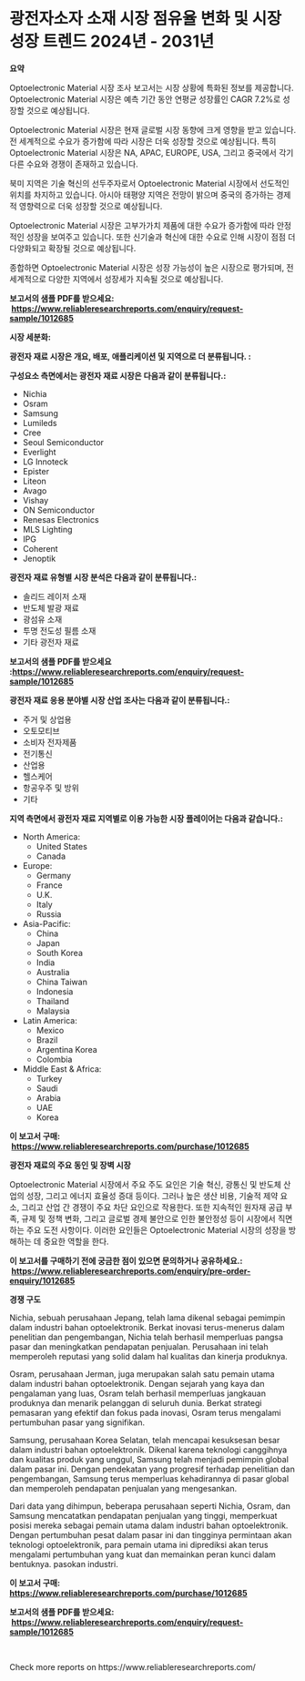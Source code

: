 <p><h1>광전자소자 소재 시장 점유율 변화 및 시장 성장 트렌드 2024년 - 2031년</h1></p><p><strong>요약</strong></p>
<p><p>Optoelectronic Material 시장 조사 보고서는 시장 상황에 특화된 정보를 제공합니다. Optoelectronic Material 시장은 예측 기간 동안 연평균 성장률인 CAGR 7.2%로 성장할 것으로 예상됩니다.</p><p>Optoelectronic Material 시장은 현재 글로벌 시장 동향에 크게 영향을 받고 있습니다. 전 세계적으로 수요가 증가함에 따라 시장은 더욱 성장할 것으로 예상됩니다. 특히 Optoelectronic Material 시장은 NA, APAC, EUROPE, USA, 그리고 중국에서 각기 다른 수요와 경쟁이 존재하고 있습니다.</p><p>북미 지역은 기술 혁신의 선두주자로서 Optoelectronic Material 시장에서 선도적인 위치를 차지하고 있습니다. 아시아 태평양 지역은 전망이 밝으며 중국의 증가하는 경제적 영향력으로 더욱 성장할 것으로 예상됩니다.</p><p>Optoelectronic Material 시장은 고부가가치 제품에 대한 수요가 증가함에 따라 안정적인 성장을 보여주고 있습니다. 또한 신기술과 혁신에 대한 수요로 인해 시장이 점점 더 다양화되고 확장될 것으로 예상됩니다.</p><p>종합하면 Optoelectronic Material 시장은 성장 가능성이 높은 시장으로 평가되며, 전 세계적으로 다양한 지역에서 성장세가 지속될 것으로 예상됩니다.</p></p>
<p><strong>보고서의 샘플 PDF를 받으세요: &nbsp;<a href="https://www.reliableresearchreports.com/enquiry/request-sample/1012685">https://www.reliableresearchreports.com/enquiry/request-sample/1012685</a></strong></p>
<p><strong>시장 세분화:</strong></p>
<p><strong> 광전자 재료 시장은 개요, 배포, 애플리케이션 및 지역으로 더 분류됩니다. :</strong></p>
<p><strong>구성요소 측면에서는 광전자 재료 시장은 다음과 같이 분류됩니다.:</strong></p>
<p><ul><li>Nichia</li><li>Osram</li><li>Samsung</li><li>Lumileds</li><li>Cree</li><li>Seoul Semiconductor</li><li>Everlight</li><li>LG Innoteck</li><li>Epister</li><li>Liteon</li><li>Avago</li><li>Vishay</li><li>ON Semiconductor</li><li>Renesas Electronics</li><li>MLS Lighting</li><li>IPG</li><li>Coherent</li><li>Jenoptik</li></ul></p>
<p><strong> 광전자 재료 유형별 시장 분석은 다음과 같이 분류됩니다.:</strong></p>
<p><ul><li>솔리드 레이저 소재</li><li>반도체 발광 재료</li><li>광섬유 소재</li><li>투명 전도성 필름 소재</li><li>기타 광전자 재료</li></ul></p>
<p><strong>보고서의 샘플 PDF를 받으세요 :<a href="https://www.reliableresearchreports.com/enquiry/request-sample/1012685">https://www.reliableresearchreports.com/enquiry/request-sample/1012685</a></strong></p>
<p><strong> 광전자 재료 응용 분야별 시장 산업 조사는 다음과 같이 분류됩니다.:</strong></p>
<p><ul><li>주거 및 상업용</li><li>오토모티브</li><li>소비자 전자제품</li><li>전기통신</li><li>산업용</li><li>헬스케어</li><li>항공우주 및 방위</li><li>기타</li></ul></p>
<p><strong>지역 측면에서 광전자 재료 지역별로 이용 가능한 시장 플레이어는 다음과 같습니다.:</strong></p>
<p><ul>
    <li>
        North America:
        <ul>
            <li>United States</li>
            <li>Canada</li>
        </ul>
    </li>
    <li>
        Europe:
        <ul>
            <li>Germany</li>
            <li>France</li>
            <li>U.K.</li>
            <li>Italy</li>
            <li>Russia</li>
        </ul>
    </li>
    <li>
        Asia-Pacific:
        <ul>
            <li>China</li>
            <li>Japan</li>
            <li>South Korea</li>
            <li>India</li>
            <li>Australia</li>
            <li>China Taiwan</li>
            <li>Indonesia</li>
            <li>Thailand</li>
            <li>Malaysia</li>
        </ul>
    </li>
    <li>
        Latin America:
        <ul>
            <li>Mexico</li>
            <li>Brazil</li>
            <li>Argentina Korea</li>
            <li>Colombia</li>
        </ul>
    </li>
    <li>
        Middle East & Africa:
        <ul>
            <li>Turkey</li>
            <li>Saudi</li>
            <li>Arabia</li>
            <li>UAE</li>
            <li>Korea</li>
        </ul>
    </li>
    </ul></p>
<p><strong>이 보고서 구매: &nbsp;<a href="https://www.reliableresearchreports.com/purchase/1012685">https://www.reliableresearchreports.com/purchase/1012685</a></strong></p>
<p><strong>광전자 재료의 주요 동인 및 장벽 시장</strong></p>
<p><p>Optoelectronic Material 시장에서 주요 주도 요인은 기술 혁신, 광통신 및 반도체 산업의 성장, 그리고 에너지 효율성 증대 등이다. 그러나 높은 생산 비용, 기술적 제약 요소, 그리고 산업 간 경쟁이 주요 차단 요인으로 작용한다. 또한 지속적인 원자재 공급 부족, 규제 및 정책 변화, 그리고 글로벌 경제 불안으로 인한 불안정성 등이 시장에서 직면하는 주요 도전 사항이다. 이러한 요인들은 Optoelectronic Material 시장의 성장을 방해하는 데 중요한 역할을 한다.</p></p>
<p><strong>이 보고서를 구매하기 전에 궁금한 점이 있으면 문의하거나 공유하세요.: &nbsp;<a href="https://www.reliableresearchreports.com/enquiry/pre-order-enquiry/1012685">https://www.reliableresearchreports.com/enquiry/pre-order-enquiry/1012685</a></strong></p>
<p><strong>경쟁 구도</strong></p>
<p><p>Nichia, sebuah perusahaan Jepang, telah lama dikenal sebagai pemimpin dalam industri bahan optoelektronik. Berkat inovasi terus-menerus dalam penelitian dan pengembangan, Nichia telah berhasil memperluas pangsa pasar dan meningkatkan pendapatan penjualan. Perusahaan ini telah memperoleh reputasi yang solid dalam hal kualitas dan kinerja produknya.</p><p>Osram, perusahaan Jerman, juga merupakan salah satu pemain utama dalam industri bahan optoelektronik. Dengan sejarah yang kaya dan pengalaman yang luas, Osram telah berhasil memperluas jangkauan produknya dan menarik pelanggan di seluruh dunia. Berkat strategi pemasaran yang efektif dan fokus pada inovasi, Osram terus mengalami pertumbuhan pasar yang signifikan.</p><p>Samsung, perusahaan Korea Selatan, telah mencapai kesuksesan besar dalam industri bahan optoelektronik. Dikenal karena teknologi canggihnya dan kualitas produk yang unggul, Samsung telah menjadi pemimpin global dalam pasar ini. Dengan pendekatan yang progresif terhadap penelitian dan pengembangan, Samsung terus memperluas kehadirannya di pasar global dan memperoleh pendapatan penjualan yang mengesankan.</p><p>Dari data yang dihimpun, beberapa perusahaan seperti Nichia, Osram, dan Samsung mencatatkan pendapatan penjualan yang tinggi, memperkuat posisi mereka sebagai pemain utama dalam industri bahan optoelektronik. Dengan pertumbuhan pesat dalam pasar ini dan tingginya permintaan akan teknologi optoelektronik, para pemain utama ini diprediksi akan terus mengalami pertumbuhan yang kuat dan memainkan peran kunci dalam bentuknya. pasokan industri.</p></p>
<p><strong>이 보고서 구매: &nbsp; <a href="https://www.reliableresearchreports.com/purchase/1012685">https://www.reliableresearchreports.com/purchase/1012685</a></strong></p>
<p><strong>보고서의 샘플 PDF를 받으세요: &nbsp;<a href="https://www.reliableresearchreports.com/enquiry/request-sample/1012685">https://www.reliableresearchreports.com/enquiry/request-sample/1012685</a></strong><strong></strong></p>
<p>&nbsp;</p>
<p>Check more reports on https://www.reliableresearchreports.com/</p>
